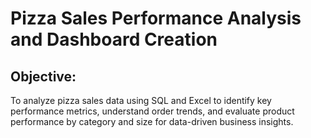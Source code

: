 # Pizza Sales Performance Analysis and Dashboard Creation
## Objective:
To analyze pizza sales data using SQL and Excel to identify key performance metrics, understand order trends, and evaluate product performance by category and size for data-driven business insights.
